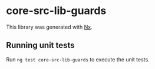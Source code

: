 # core-src-lib-guards

This library was generated with [Nx](https://nx.dev).

## Running unit tests

Run `ng test core-src-lib-guards` to execute the unit tests.

